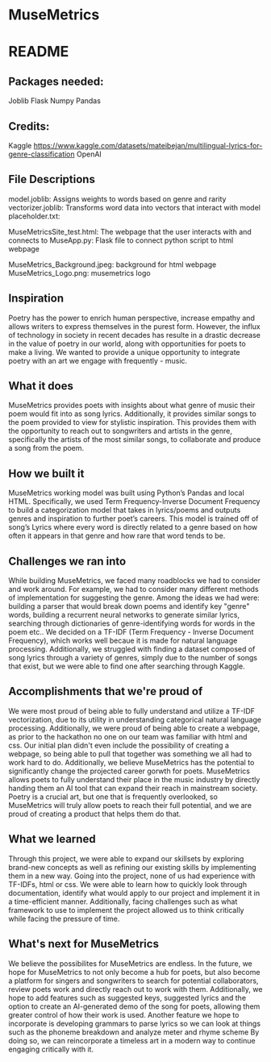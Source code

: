 # MuseMetrics
# README

## Packages needed:

Joblib
Flask
Numpy
Pandas

## Credits:

Kaggle
https://www.kaggle.com/datasets/mateibejan/multilingual-lyrics-for-genre-classification
OpenAI

## File Descriptions
 
model.joblib: Assigns weights to words based on genre and rarity
vectorizer.joblib: Transforms word data into vectors that interact with model
placeholder.txt: 

MuseMetricsSite_test.html: The webpage that the user interacts with and connects to 
MuseApp.py: Flask file to connect python script to html webpage

MuseMetrics_Background.jpeg: background for html webpage
MuseMetrics_Logo.png: musemetrics logo

## Inspiration
Poetry has the power to enrich human perspective, increase empathy and allows writers to express themselves in the purest form. However, the influx of technology in society in recent decades has resulte in a drastic decrease in the value of poetry in our world, along with opportunities for poets to make a living. We wanted to provide a unique opportunity to integrate poetry with an art we engage with frequently - music.

## What it does
MuseMetrics provides poets with insights about what genre of music their poem would fit into as song lyrics. Additionally, it provides similar songs to the poem provided to view for stylistic inspiration. This provides them with the opportunity to reach out to songwriters and artists in the genre, specifically the artists of the most similar songs, to collaborate and produce a song from the poem. 

## How we built it
MuseMetrics working model was built using Python’s Pandas and local HTML. Specifically, we used Term Frequency-Inverse Document Frequency to build a categorization model that takes in lyrics/poems and outputs genres and inspiration to further poet’s careers. This model is trained off of song’s Lyrics where every word is directly related to a genre based on how often it appears in that genre and how rare that word tends to be. 

## Challenges we ran into
While building MuseMetrics, we faced many roadblocks we had to consider and work around. For example, we had to consider many different methods of implementation for suggesting the genre. Among the ideas we had were: building a parser that would break down poems and identify key "genre" words, building a recurrent neural networks to generate similar lyrics, searching through dictionaries of genre-identifying words for words in the poem etc.. We decided on a TF-IDF (Term Frequency - Inverse Document Frequency), which works well becaue it is made for natural language processing. Additionally, we struggled with finding a dataset composed of song lyrics through a variety of genres, simply due to the number of songs that exist, but we were able to find one after searching through Kaggle.

## Accomplishments that we're proud of
We were most proud of being able to fully understand and utilize a TF-IDF vectorization, due to its utility in understanding categorical natural language processing. Additionally, we were proud of being able to create a webpage, as prior to the hackathon no one on our team was familiar with html and css. Our initial plan didn't even include the possibility of creating a webpage, so being able to pull that together was something we all had to work hard to do. 
Additionally, we believe MuseMetrics has the potential to significantly change the projected career gorwth for poets. MuseMetrics allows poets to fully understand their place in the music industry by directly handing them an AI tool that can expand their reach in mainstream society. Poetry is a crucial art, but one that is frequently overlooked, so MuseMetrics will truly allow poets to reach their full potential, and we are proud of creating a product that helps them do that.

## What we learned
Through this project, we were able to expand our skillsets by exploring brand-new concepts as well as refining our existing skills by implementing them in a new way. Going into the project, none of us had experience with TF-IDFs, html or css. We were able to learn how to quickly look through documentation, identify what would apply to our project and implement it in a time-efficient manner. Additionally, facing challenges such as what framework to use to implement the project allowed us to think critically while facing the pressure of time.

## What's next for MuseMetrics
We believe the possibilites for MuseMetrics are endless. In the future, we hope for MuseMetrics to not only become a hub for poets, but also become a platform for singers and songwriters to search for potential collaborators, review poets work and directly reach out to work with them. Additionally, we hope to add features such as suggested keys, suggested lyrics and the option to create an AI-generated demo of the song for poets, allowing them greater control of how their work is used. Another feature we hope to incorporate is developing grammars to parse lyrics so we can look at things such as the phoneme breakdown and analyze meter and rhyme scheme By doing so, we can reincorporate a timeless art in a modern way to continue engaging critically with it.
